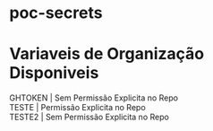 # poc-secrets

# Variaveis de Organização Disponiveis
<!-- ORG:START -->
GHTOKEN | Sem Permissão Explicita no Repo  <br>
TESTE | Permissão Explicita no Repo <br>
TESTE2 | Sem Permissão Explicita no Repo  <br>
<!-- ORG:END -->
